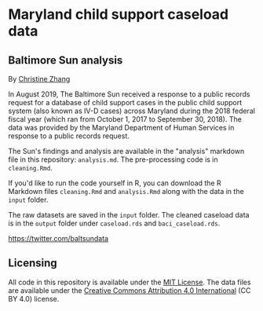 # Maryland child support caseload data

## Baltimore Sun analysis

By [Christine Zhang](https://twitter.com/christinezhang)

In August 2019, The Baltimore Sun received a response to a public records request for a database of child support cases in the public child support system (also known as IV-D cases) across Maryland during the 2018 federal fiscal year (which ran from October 1, 2017 to September 30, 2018). The data was provided by the Maryland Department of Human Services in response to a public records request.

The Sun's findings and analysis are available in the "analysis" markdown file in this repository: `analysis.md`. The pre-processing code is in `cleaning.Rmd`.

If you'd like to run the code yourself in R, you can download the R Markdown files `cleaning.Rmd` and `analysis.Rmd` along with the data in the `input` folder.

The raw datasets are saved in the `input` folder.  The cleaned caseload data is in the `output` folder under `caseload.rds` and `baci_caseload.rds`.

https://twitter.com/baltsundata

## Licensing

All code in this repository is available under the [MIT License](https://opensource.org/licenses/MIT). The data files are available under the [Creative Commons Attribution 4.0 International](https://creativecommons.org/licenses/by/4.0/) (CC BY 4.0) license.